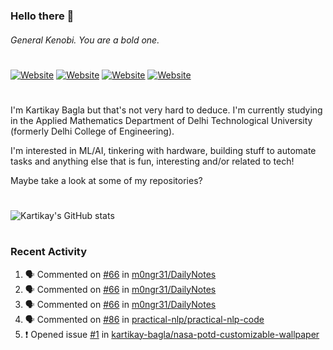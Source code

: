 ### Hello there 👋
###### General Kenobi. You are a bold one.

#
[![Website](https://img.shields.io/website?label=kartikaybagla.com&style=flat-square&url=https%3A%2F%2Fkartikaybagla.com)](https://kartikaybagla.com)
[![Website](https://img.shields.io/website?label=itwasthe.management&style=flat-square&url=https%3A%2F%2Fitwasthe.management)](https://itwasthe.management)
[![Website](https://img.shields.io/website?label=coordinate.bond&style=flat-square&url=https%3A%2F%2Fcoordinate.bond)](https://coordinate.bond)
[![Website](https://img.shields.io/website?label=glugg.in&style=flat-square&url=https%3A%2F%2Fglugg.in)](https://glugg.in)
#

I'm Kartikay Bagla but that's not very hard to deduce. I'm currently studying in the Applied Mathematics Department of Delhi Technological University (formerly Delhi College of Engineering).

I'm interested in ML/AI, tinkering with hardware, building stuff to automate tasks and anything else that is fun, interesting and/or related to tech!

Maybe take a look at some of my repositories?

#
![Kartikay's GitHub stats](https://github-readme-stats.vercel.app/api?username=kartikay-bagla&count_private=true&show_icons=true&theme=radical)
#


### Recent Activity
<!--START_SECTION:activity-->
1. 🗣 Commented on [#66](https://github.com/m0ngr31/DailyNotes/issues/66) in [m0ngr31/DailyNotes](https://github.com/m0ngr31/DailyNotes)
2. 🗣 Commented on [#66](https://github.com/m0ngr31/DailyNotes/issues/66) in [m0ngr31/DailyNotes](https://github.com/m0ngr31/DailyNotes)
3. 🗣 Commented on [#66](https://github.com/m0ngr31/DailyNotes/issues/66) in [m0ngr31/DailyNotes](https://github.com/m0ngr31/DailyNotes)
4. 🗣 Commented on [#86](https://github.com/practical-nlp/practical-nlp-code/issues/86) in [practical-nlp/practical-nlp-code](https://github.com/practical-nlp/practical-nlp-code)
5. ❗️ Opened issue [#1](https://github.com/kartikay-bagla/nasa-potd-customizable-wallpaper/issues/1) in [kartikay-bagla/nasa-potd-customizable-wallpaper](https://github.com/kartikay-bagla/nasa-potd-customizable-wallpaper)
<!--END_SECTION:activity-->